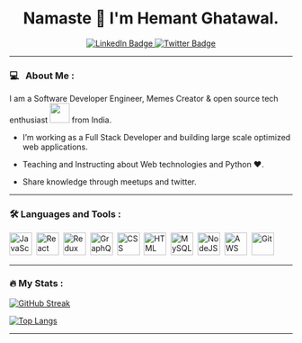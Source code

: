 <div id="header" align="center">
  <h1> Namaste 🙏 I'm Hemant Ghatawal.</h1>
  <div id="badges">
    <a href="https://www.linkedin.com/in/hemant-ghatawal/">
      <img src="https://img.shields.io/badge/LinkedIn-blue?style=for-the-badge&logo=linkedin&logoColor=white" alt="LinkedIn Badge"/>
    </a>
    <a href="https://twitter.com/ghatawal786">
      <img src="https://img.shields.io/badge/Twitter-blue?style=for-the-badge&logo=twitter&logoColor=white" alt="Twitter Badge"/>
    </a>
  </div>
  <img src="https://komarev.com/ghpvc/?username=hemant-ghatawal&style=flat-square&color=blue" alt=""/>
</div>

---

### 💻 &nbsp; About Me :
I am a Software Developer Engineer, Memes Creator & open source tech enthusiast <img src="https://media.giphy.com/media/WUlplcMpOCEmTGBtBW/giphy.gif" width="35"> from India.
- I’m working as a Full Stack Developer and building large scale optimized web applications.

- Teaching and Instructing about Web technologies and Python ♥.

- Share knowledge through meetups and twitter.

---

### :hammer_and_wrench: Languages and Tools :
<div>
  <img src="https://upload.wikimedia.org/wikipedia/commons/thumb/9/99/Unofficial_JavaScript_logo_2.svg/512px-Unofficial_JavaScript_logo_2.svg.png" title="JavaScript" alt="JavaScript" width="40" height="40"/>&nbsp;
  <img src="https://cdn.worldvectorlogo.com/logos/react-1.svg" title="React" alt="React" width="40" height="40"/>&nbsp;
  <img src="https://cdn.freebiesupply.com/logos/large/2x/redux-logo-png-transparent.png" title="Redux" alt="Redux " width="40" height="40"/>&nbsp;
  <img src="https://upload.wikimedia.org/wikipedia/commons/thumb/1/17/GraphQL_Logo.svg/1024px-GraphQL_Logo.svg.png" title="GraphQL" alt="GraphQL" width="40" height="40"/>&nbsp;
  <img src="https://upload.wikimedia.org/wikipedia/commons/6/62/CSS3_logo.svg"  title="CSS3" alt="CSS" width="40" height="40"/>&nbsp;
  <img src="https://upload.wikimedia.org/wikipedia/commons/thumb/6/61/HTML5_logo_and_wordmark.svg/512px-HTML5_logo_and_wordmark.svg.png?20170517184425" title="HTML5" alt="HTML" width="40" height="40"/>&nbsp;
  <img src="https://cdn-icons-png.flaticon.com/512/5968/5968313.png" title="MySQL"  alt="MySQL" width="40" height="40"/>&nbsp;
  <img src="https://www.svgrepo.com/show/303360/nodejs-logo.svg" title="NodeJS" alt="NodeJS" width="40" height="40"/>&nbsp;
  <img src="https://uxwing.com/wp-content/themes/uxwing/download/brands-and-social-media/aws-icon.png" title="AWS" alt="AWS" width="40" height="40"/>&nbsp;
  <img src="https://upload.wikimedia.org/wikipedia/commons/thumb/c/c6/Font_Awesome_5_brands_github-square.svg/1792px-Font_Awesome_5_brands_github-square.svg.png" title="Git" **alt="Git" width="40" height="40"/>&nbsp;
</div>

---

### :fire: My Stats :
[![GitHub Streak](http://github-readme-streak-stats.herokuapp.com?user=hemantghatawal&theme=dark&background=000000)](https://git.io/streak-stats)

[![Top Langs](https://github-readme-stats.vercel.app/api/top-langs/?username=hemantghatawal&layout=compact&theme=vision-friendly-dark)](https://github.com/hemantghatawal/github-readme-stats)

---
